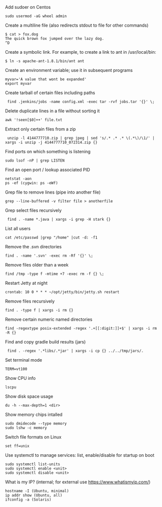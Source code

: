 Add sudoer on Centos
```
sudo usermod -aG wheel admin
```

Create a multiline file (also redirects stdout to file for other commands)

```
$ cat > fox.dog
The quick brown fox jumped over the lazy dog.
^D
```

Create a symbolic link. For example, to create a link to ant in /usr/local/bin:
```
$ ln -s apache-ant-1.8.1/bin/ant ant
```

Create an environment variable; use it in subsequent programs
```
myvar='A value that wont be expanded'
export myvar
```

Create tarball of certain files including paths

```
 find .jenkins/jobs -name config.xml -exec tar -rvf jobs.tar '{}' \;
```

Delete duplicate lines in a file without sorting it

```
awk '!seen[$0]++' file.txt
```

Extract only certain files from a zip

```
 unzip -l 4144777710.zip | grep jpeg | sed 's/.* .* .* \(.*\)/\1/' | xargs -i unzip -j 4144777710_072314.zip {}
```

Find ports on which something is listening

```
sudo lsof -nP | grep LISTEN
```

Find an open port / lookup associated PID

```
netstat -aon
ps -ef (cygwin: ps -eWf)
```
Grep file to remove lines (pipe into another file)

```
grep --line-buffered -v filter file > anotherfile
```

Grep select files recursively

```
 find . -name *.java | xargs -i grep -H stark {}
```

List all users

```
cat /etc/passwd |grep "/home" |cut -d: -f1
```

Remove the .svn directories

```
find . -name '.svn' -exec rm -Rf '{}' \;
```

Remove files older than a week

```
find /tmp -type f -mtime +7 -exec rm -f {} \;
```
Restart Jetty at night
```
crontab: 10 0 * * * ~/opt/jetty/bin/jetty.sh restart
```

Remove files recursively

```
find . -type f | xargs -i rm {}
```

Remove certain numeric named directories

```
find -regextype posix-extended -regex '.+[[:digit:]]+$' | xargs -i rm -R {}
```

Find and copy gradle build results (jars)

```
 find . -regex '.*libs/.*jar' | xargs -i cp {} ../../tmp/jars/.
```

Set terminal mode
```
TERM=vt100
```

Show CPU info

```
lscpu
```

Show disk space usage

```
du -h --max-depth=1 <dir>
```

Show memory chips intalled

```
sudo dmidecode --type memory
sudo lshw -c memory
```

Switch file formats on Linux

```
set ff=unix
```
Use systemctl to manage services: list, enable/disable for startup on boot

```
sudo systemctl list-units
sudo systemctl enable <unit>
sudo systemctl disable <unit>

```


What is my IP? (internal; for external use https://www.whatismyip.com/)

```
hostname -I (Ubuntu, minimal)
ip addr show (Ubuntu, all)
ifconfig -a (Solaris)
```
